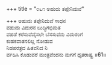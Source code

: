 +++
title = "೦೬೧ ಅಹುದು ತಪ್ಪೇನಿದುವೆ"

+++
ಅಹುದು ತಪ್ಪೇನಿದುವೆ ಸಾಧನ  
ವಹುದು ವಿದುರನ ಬುದ್ಧಿಗಭಿಮತ  
ವಹಡೆ ಕರೆಸುವೆವೈಸಲೇ ಬೆಸಸುವೆನು ವಿದುರಂಗೆ  
ಕುಹಕವಾತನಲಿಲ್ಲ ನೋಡುವ  
ನಿಹಪರತ್ರದ ಹಿತವನಿದ ನಿ  
ರ್ವಹಿಸಿ ಕೊಡುವರೆ ಮಂತ್ರವೆಂದನು ಮಗಗೆ ಧೃತರಾಷ್ಟ್ರ     ॥61॥